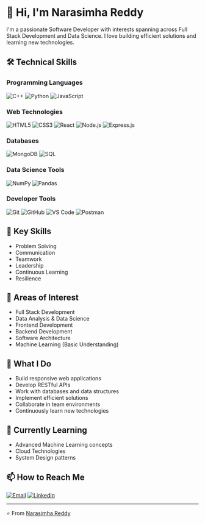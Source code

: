 # 👋 Hi, I'm Narasimha Reddy

I'm a passionate Software Developer with interests spanning across Full Stack Development and Data Science. I love building efficient solutions and learning new technologies.

## 🛠️ Technical Skills

### Programming Languages
![C++](https://img.shields.io/badge/-C++-00599C?style=flat-square&logo=c%2B%2B)
![Python](https://img.shields.io/badge/-Python-3776AB?style=flat-square&logo=python&logoColor=white)
![JavaScript](https://img.shields.io/badge/-JavaScript-F7DF1E?style=flat-square&logo=javascript&logoColor=black)

### Web Technologies
![HTML5](https://img.shields.io/badge/-HTML5-E34F26?style=flat-square&logo=html5&logoColor=white)
![CSS3](https://img.shields.io/badge/-CSS3-1572B6?style=flat-square&logo=css3)
![React](https://img.shields.io/badge/-React-61DAFB?style=flat-square&logo=react&logoColor=black)
![Node.js](https://img.shields.io/badge/-Node.js-339933?style=flat-square&logo=node.js&logoColor=white)
![Express.js](https://img.shields.io/badge/-Express.js-000000?style=flat-square&logo=express)

### Databases
![MongoDB](https://img.shields.io/badge/-MongoDB-47A248?style=flat-square&logo=mongodb&logoColor=white)
![SQL](https://img.shields.io/badge/-SQL-4479A1?style=flat-square&logo=mysql&logoColor=white)

### Data Science Tools
![NumPy](https://img.shields.io/badge/-NumPy-013243?style=flat-square&logo=numpy)
![Pandas](https://img.shields.io/badge/-Pandas-150458?style=flat-square&logo=pandas)

### Developer Tools
![Git](https://img.shields.io/badge/-Git-F05032?style=flat-square&logo=git&logoColor=white)
![GitHub](https://img.shields.io/badge/-GitHub-181717?style=flat-square&logo=github)
![VS Code](https://img.shields.io/badge/-VS%20Code-007ACC?style=flat-square&logo=visual-studio-code)
![Postman](https://img.shields.io/badge/-Postman-FF6C37?style=flat-square&logo=postman&logoColor=white)

## 🌟 Key Skills
- Problem Solving
- Communication
- Teamwork
- Leadership
- Continuous Learning
- Resilience

## 🎯 Areas of Interest
- Full Stack Development
- Data Analysis & Data Science
- Frontend Development
- Backend Development
- Software Architecture
- Machine Learning (Basic Understanding)

## 💼 What I Do
- Build responsive web applications
- Develop RESTful APIs
- Work with databases and data structures
- Implement efficient solutions
- Collaborate in team environments
- Continuously learn new technologies

## 🌱 Currently Learning
- Advanced Machine Learning concepts
- Cloud Technologies
- System Design patterns

## 📫 How to Reach Me
[![Email](https://img.shields.io/badge/Email-mutyamnarasimhareddy%40gmail.com-red?style=flat-square&logo=gmail&logoColor=white)](mailto:mutyamnarasimhareddy@gmail.com)
[![LinkedIn](https://img.shields.io/badge/LinkedIn-Narasimha%20Reddy-blue?style=flat-square&logo=linkedin&logoColor=white)](https://www.linkedin.com/in/narasimha-reddy-070bb6229/)

---
⭐️ From [Narasimha Reddy](https://github.com/YourGitHubUsername)
